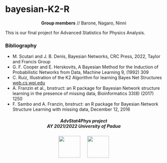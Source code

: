 # bayesian-K2-R

<p align="center"><b>Group members</b> // Barone, Nagaro, Ninni<br>
</p>

This is our final project for Advanced Statistics for Physics Analysis.

### Bibliography

- M. Scutari and J. B. Denis, Bayesian Networks, CRC Press, 2022, Taylor and Francis Group
- G. F. Cooper and E. Herskovits, A Bayesian Method for the Induction of Probabilistic Networks from Data, Machine Learning 9, (1992) 309
- C. Ruiz, Illustration of the K2 Algorithm for learning Bayes Net Structures [web.cs.wpi.edu](http://web.cs.wpi.edu/~cs539/s11/Projects/k2_algorithm.pdf)
- A. Franzin et al., bnstruct: an R package for Bayesian Network structure learning in the presence of missing data, Bioinformatics 33(8) (2017) 1250
- F. Sambo and A. Franzin, bnstruct: an R package for Bayesian Network Structure Learning with missing data, December 12, 2016

<h5 align="center">AdvStat4Phys project<br>AY 2021/2022 University of Padua</h5>

<p align="center">
  <img src="https://user-images.githubusercontent.com/62724611/166108149-7629a341-bbca-4a3e-8195-67f469a0cc08.png" alt="" height="70"/>
  &emsp;
  <img src="https://user-images.githubusercontent.com/62724611/166108076-98afe0b7-802c-4970-a2d5-bbb997da759c.png" alt="" height="70"/>
</p>

